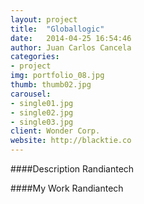 ```yaml
---
layout: project
title:  "Globallogic"
date:   2014-04-25 16:54:46
author: Juan Carlos Cancela
categories:
- project
img: portfolio_08.jpg
thumb: thumb02.jpg
carousel:
- single01.jpg
- single02.jpg
- single03.jpg
client: Wonder Corp.
website: http://blacktie.co
---
```

####Description
Randiantech

####My Work
Randiantech
